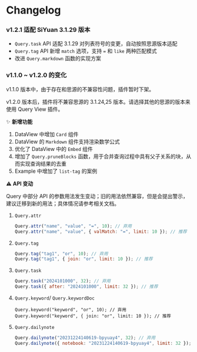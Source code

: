 # Changelog

### v1.2.1 适配 SiYuan 3.1.29 版本

* `Query.task` API 适配 3.1.29 对列表符号的变更，自动按照思源版本适配
* `Query.tag` API 新增 `match` 选项，支持 `=` 和 `like` 两种匹配模式
* 改进 `Query.markdown` 函数的实现方案

### v1.1.0 ~ v1.2.0 的变化

v1.1.0 版本中，由于存在和思源的不兼容性问题，插件暂时下架。

v1.2.0 版本后，插件将不兼容思源的 3.1.24,25 版本。请选择其他的思源的版本来使用 Query View 插件。

✨ **新增功能**

1. DataView 中增加 `Card` 组件
2. DataView 的 `Markdown` 组件支持渲染数学公式
3. 优化了 DataView 中的 `Embed` 组件
4. 增加了 `Query.pruneBlocks` 函数，用于合并查询过程中具有父子关系的块，从而实现查询结果的去重
5. Example 中增加了 `list-tag` 的案例

⚠️ **API 变动**

Query 中部分 API 的参数用法发生变动；旧的用法依然兼容，但是会提出警示，建议迁移到新的用法；具体情况请参考相关文档。

1. `Query.attr`

    ```javascript
    Query.attr("name", "value", "=", 10); // 弃用
    Query.attr("name", "value", { valMatch: "=", limit: 10 }); // 推荐
    ```
2. `Query.tag`

    ```javascript
    Query.tag("tag1", "or", 10); // 弃用
    Query.tag("tag1", { join: "or", limit: 10 }); // 推荐
    ```
3. `Query.task`

    ```javascript
    Query.task("2024101000", 32); // 弃用
    Query.task({ after: "2024101000", limit: 32 }); // 推荐
    ```
4. `Query.keyword`/ `Query.keywordDoc`

    ```
    Query.keyword("keyword", "or", 10); // 弃用
    Query.keyword("keyword", { join: "or", limit: 10 }); // 推荐
    ```
5. `Query.dailynote`

    ```javascript
    Query.dailynote("20231224140619-bpyuay4", 32); // 弃用
    Query.dailynote({ notebook: "20231224140619-bpyuay4", limit: 32 }); // 推荐
    ```